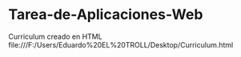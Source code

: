 # Tarea-de-Aplicaciones-Web
Curriculum creado en HTML
file:///F:/Users/Eduardo%20EL%20TROLL/Desktop/Curriculum.html
